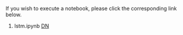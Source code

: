 If you wish to execute a notebook, please click the corresponding link below.<br>
1. lstm.ipynb [DN](https://beta.deepnote.org/launch?template=data-science&url=https%3A%2F%2Fgithub.com%2Fpapero2%2Fvisualization_techniques%2Fblob%2Fmaster%2Flstm_simple.ipynb)
